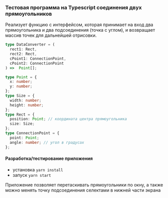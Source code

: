### Тестовая программа на Typescript соединения двух прямоугольников

Реализует функцию с интерфейсом,
которая принимает на вход два прямоугольника и два подсоединения (точка с углом), и возвращает массив точек для дальнейшей отрисовки.

```typescript
type DataConverter = (
  rect1: Rect, 
  rect2: Rect, 
  cPoint1: ConnectionPoint, 
  cPoint2: ConnectionPoint
) =>  Point[];

type Point = {
  x: number;
  y: number;
};
type Size = {
  width: number;
  height: number;
};
type Rect = {
  position: Point; // координата центра прямоугольника
  size: Size;
};
type ConnectionPoint = {
  point: Point;
  angle: number; // угол в градусах
};
```
#### Разработка/тестирование приложения
- установка ```yarn install```
- запуск ```yarn start```

Приложение позволяет перетаскивать прямоугольники по окну,
а также можно менять точку подсоединения селектами в нижней части экрана
